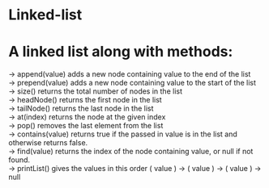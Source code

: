 # Linked-list

# A linked list along with methods:

-> append(value) adds a new node containing value to the end of the list  
-> prepend(value) adds a new node containing value to the start of the list  
-> size() returns the total number of nodes in the list  
-> headNode() returns the first node in the list  
-> tailNode() returns the last node in the list  
-> at(index) returns the node at the given index  
-> pop() removes the last element from the list  
-> contains(value) returns true if the passed in value is in the list and otherwise returns false.  
-> find(value) returns the index of the node containing value, or null if not found.  
-> printList() gives the values in this order ( value ) -> ( value ) -> ( value ) -> null  
